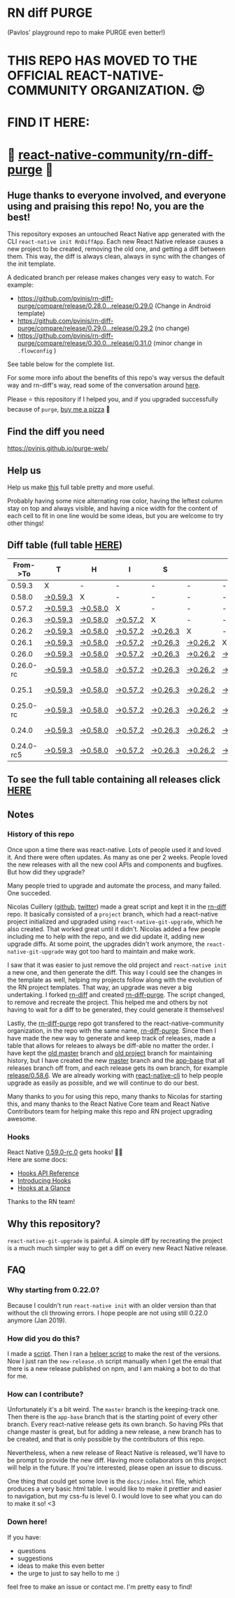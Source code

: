 # RN diff PURGE
(Pavlos' playground repo to make PURGE even better!)

# THIS REPO HAS MOVED TO THE OFFICIAL REACT-NATIVE-COMMUNITY ORGANIZATION. 😍
# FIND IT HERE:  
# 💪 [react-native-community/rn-diff-purge](https://github.com/react-native-community/rn-diff-purge) 🎉
## Huge thanks to everyone involved, and everyone using and praising this repo! No, you are the best!

This repository exposes an untouched React Native app generated with the CLI
`react-native init RnDiffApp`. Each new React Native release causes a new project to be created, removing the old one, and getting a diff between them. This way, the diff is always clean, always in sync with the changes of the init template.

A dedicated branch per release makes changes very easy
to watch. For example:

* https://github.com/pvinis/rn-diff-purge/compare/release/0.28.0...release/0.29.0
(Change in Android template)
* https://github.com/pvinis/rn-diff-purge/compare/release/0.29.0...release/0.29.2
(no change)
* https://github.com/pvinis/rn-diff-purge/compare/release/0.30.0...release/0.31.0
(minor change in `.flowconfig` )

See table below for the complete list.

For some more info about the benefits of this repo's way versus the default way and rn-diff's way, read some of the conversation around [here](https://github.com/react-native-community/discussions-and-proposals/issues/68#issuecomment-452227478).

Please :star: this repository if I helped you, and if you upgraded successfully because of `purge`, [buy me a pizza](https://www.buymeacoffee.com/DGWwHVZ4s) :pizza:

## Find the diff you need
https://pvinis.github.io/purge-web/

## Help us
Help us make [this](https://pvinis.github.io/rn-diff-purge) full table pretty and more useful.

Probably having some nice alternating row color, having the leftest column stay on top and always visible, and having a nice width for the content of each cell to fit in one line would be some ideas, but you are welcome to try other things!

## Diff table (full table [HERE](https://pvinis.github.io/rn-diff-purge))

| From->To   | T                                                                                              | H                                                                                              | I                                                                                              | S                                                                                              |                                                                                                | I                                                                                              | S                                                                                              |                                                                                                      | C                                                                                              | O                                                                                                    | O                                                                                              | L   |
| ---------- | ---------------------------------------------------------------------------------------------- | ---------------------------------------------------------------------------------------------- | ---------------------------------------------------------------------------------------------- | ---------------------------------------------------------------------------------------------- | ---------------------------------------------------------------------------------------------- | ---------------------------------------------------------------------------------------------- | ---------------------------------------------------------------------------------------------- | ---------------------------------------------------------------------------------------------------- | ---------------------------------------------------------------------------------------------- | ---------------------------------------------------------------------------------------------------- | ---------------------------------------------------------------------------------------------- | --- |
| 0.59.3     | X                                                                                              | -                                                                                              | -                                                                                              | -                                                                                              | -                                                                                              | -                                                                                              | -                                                                                              | -                                                                                                    | -                                                                                              | -                                                                                                    | -                                                                                              | -   |
| 0.58.0     | [->0.59.3](https://github.com/pvinis/rn-diff-purge/compare/release/0.58.0..release/0.59.3)     | X                                                                                              | -                                                                                              | -                                                                                              | -                                                                                              | -                                                                                              | -                                                                                              | -                                                                                                    | -                                                                                              | -                                                                                                    | -                                                                                              | -   |
| 0.57.2     | [->0.59.3](https://github.com/pvinis/rn-diff-purge/compare/release/0.57.2..release/0.59.3)     | [->0.58.0](https://github.com/pvinis/rn-diff-purge/compare/release/0.57.2..release/0.58.0)     | X                                                                                              | -                                                                                              | -                                                                                              | -                                                                                              | -                                                                                              | -                                                                                                    | -                                                                                              | -                                                                                                    | -                                                                                              | -   |
| 0.26.3     | [->0.59.3](https://github.com/pvinis/rn-diff-purge/compare/release/0.26.3..release/0.59.3)     | [->0.58.0](https://github.com/pvinis/rn-diff-purge/compare/release/0.26.3..release/0.58.0)     | [->0.57.2](https://github.com/pvinis/rn-diff-purge/compare/release/0.26.3..release/0.57.2)     | X                                                                                              | -                                                                                              | -                                                                                              | -                                                                                              | -                                                                                                    | -                                                                                              | -                                                                                                    | -                                                                                              | -   |
| 0.26.2     | [->0.59.3](https://github.com/pvinis/rn-diff-purge/compare/release/0.26.2..release/0.59.3)     | [->0.58.0](https://github.com/pvinis/rn-diff-purge/compare/release/0.26.2..release/0.58.0)     | [->0.57.2](https://github.com/pvinis/rn-diff-purge/compare/release/0.26.2..release/0.57.2)     | [->0.26.3](https://github.com/pvinis/rn-diff-purge/compare/release/0.26.2..release/0.26.3)     | X                                                                                              | -                                                                                              | -                                                                                              | -                                                                                                    | -                                                                                              | -                                                                                                    | -                                                                                              | -   |
| 0.26.1     | [->0.59.3](https://github.com/pvinis/rn-diff-purge/compare/release/0.26.1..release/0.59.3)     | [->0.58.0](https://github.com/pvinis/rn-diff-purge/compare/release/0.26.1..release/0.58.0)     | [->0.57.2](https://github.com/pvinis/rn-diff-purge/compare/release/0.26.1..release/0.57.2)     | [->0.26.3](https://github.com/pvinis/rn-diff-purge/compare/release/0.26.1..release/0.26.3)     | [->0.26.2](https://github.com/pvinis/rn-diff-purge/compare/release/0.26.1..release/0.26.2)     | X                                                                                              | -                                                                                              | -                                                                                                    | -                                                                                              | -                                                                                                    | -                                                                                              | -   |
| 0.26.0     | [->0.59.3](https://github.com/pvinis/rn-diff-purge/compare/release/0.26.0..release/0.59.3)     | [->0.58.0](https://github.com/pvinis/rn-diff-purge/compare/release/0.26.0..release/0.58.0)     | [->0.57.2](https://github.com/pvinis/rn-diff-purge/compare/release/0.26.0..release/0.57.2)     | [->0.26.3](https://github.com/pvinis/rn-diff-purge/compare/release/0.26.0..release/0.26.3)     | [->0.26.2](https://github.com/pvinis/rn-diff-purge/compare/release/0.26.0..release/0.26.2)     | [->0.26.1](https://github.com/pvinis/rn-diff-purge/compare/release/0.26.0..release/0.26.1)     | X                                                                                              | -                                                                                                    | -                                                                                              | -                                                                                                    | -                                                                                              | -   |
| 0.26.0-rc  | [->0.59.3](https://github.com/pvinis/rn-diff-purge/compare/release/0.26.0-rc..release/0.59.3)  | [->0.58.0](https://github.com/pvinis/rn-diff-purge/compare/release/0.26.0-rc..release/0.58.0)  | [->0.57.2](https://github.com/pvinis/rn-diff-purge/compare/release/0.26.0-rc..release/0.57.2)  | [->0.26.3](https://github.com/pvinis/rn-diff-purge/compare/release/0.26.0-rc..release/0.26.3)  | [->0.26.2](https://github.com/pvinis/rn-diff-purge/compare/release/0.26.0-rc..release/0.26.2)  | [->0.26.1](https://github.com/pvinis/rn-diff-purge/compare/release/0.26.0-rc..release/0.26.1)  | [->0.26.0](https://github.com/pvinis/rn-diff-purge/compare/release/0.26.0-rc..release/0.26.0)  | X                                                                                                    | -                                                                                              | -                                                                                                    | -                                                                                              | -   |
| 0.25.1     | [->0.59.3](https://github.com/pvinis/rn-diff-purge/compare/release/0.25.1..release/0.59.3)     | [->0.58.0](https://github.com/pvinis/rn-diff-purge/compare/release/0.25.1..release/0.58.0)     | [->0.57.2](https://github.com/pvinis/rn-diff-purge/compare/release/0.25.1..release/0.57.2)     | [->0.26.3](https://github.com/pvinis/rn-diff-purge/compare/release/0.25.1..release/0.26.3)     | [->0.26.2](https://github.com/pvinis/rn-diff-purge/compare/release/0.25.1..release/0.26.2)     | [->0.26.1](https://github.com/pvinis/rn-diff-purge/compare/release/0.25.1..release/0.26.1)     | [->0.26.0](https://github.com/pvinis/rn-diff-purge/compare/release/0.25.1..release/0.26.0)     | [->0.26.0-rc](https://github.com/pvinis/rn-diff-purge/compare/release/0.25.1..release/0.26.0-rc)     | X                                                                                              | -                                                                                                    | -                                                                                              | -   |
| 0.25.0-rc  | [->0.59.3](https://github.com/pvinis/rn-diff-purge/compare/release/0.25.0-rc..release/0.59.3)  | [->0.58.0](https://github.com/pvinis/rn-diff-purge/compare/release/0.25.0-rc..release/0.58.0)  | [->0.57.2](https://github.com/pvinis/rn-diff-purge/compare/release/0.25.0-rc..release/0.57.2)  | [->0.26.3](https://github.com/pvinis/rn-diff-purge/compare/release/0.25.0-rc..release/0.26.3)  | [->0.26.2](https://github.com/pvinis/rn-diff-purge/compare/release/0.25.0-rc..release/0.26.2)  | [->0.26.1](https://github.com/pvinis/rn-diff-purge/compare/release/0.25.0-rc..release/0.26.1)  | [->0.26.0](https://github.com/pvinis/rn-diff-purge/compare/release/0.25.0-rc..release/0.26.0)  | [->0.26.0-rc](https://github.com/pvinis/rn-diff-purge/compare/release/0.25.0-rc..release/0.26.0-rc)  | [->0.25.1](https://github.com/pvinis/rn-diff-purge/compare/release/0.25.0-rc..release/0.25.1)  | X                                                                                                    | -                                                                                              | -   |
| 0.24.0     | [->0.59.3](https://github.com/pvinis/rn-diff-purge/compare/release/0.24.0..release/0.59.3)     | [->0.58.0](https://github.com/pvinis/rn-diff-purge/compare/release/0.24.0..release/0.58.0)     | [->0.57.2](https://github.com/pvinis/rn-diff-purge/compare/release/0.24.0..release/0.57.2)     | [->0.26.3](https://github.com/pvinis/rn-diff-purge/compare/release/0.24.0..release/0.26.3)     | [->0.26.2](https://github.com/pvinis/rn-diff-purge/compare/release/0.24.0..release/0.26.2)     | [->0.26.1](https://github.com/pvinis/rn-diff-purge/compare/release/0.24.0..release/0.26.1)     | [->0.26.0](https://github.com/pvinis/rn-diff-purge/compare/release/0.24.0..release/0.26.0)     | [->0.26.0-rc](https://github.com/pvinis/rn-diff-purge/compare/release/0.24.0..release/0.26.0-rc)     | [->0.25.1](https://github.com/pvinis/rn-diff-purge/compare/release/0.24.0..release/0.25.1)     | [->0.25.0-rc](https://github.com/pvinis/rn-diff-purge/compare/release/0.24.0..release/0.25.0-rc)     | X                                                                                              | -   |
| 0.24.0-rc5 | [->0.59.3](https://github.com/pvinis/rn-diff-purge/compare/release/0.24.0-rc5..release/0.59.3) | [->0.58.0](https://github.com/pvinis/rn-diff-purge/compare/release/0.24.0-rc5..release/0.58.0) | [->0.57.2](https://github.com/pvinis/rn-diff-purge/compare/release/0.24.0-rc5..release/0.57.2) | [->0.26.3](https://github.com/pvinis/rn-diff-purge/compare/release/0.24.0-rc5..release/0.26.3) | [->0.26.2](https://github.com/pvinis/rn-diff-purge/compare/release/0.24.0-rc5..release/0.26.2) | [->0.26.1](https://github.com/pvinis/rn-diff-purge/compare/release/0.24.0-rc5..release/0.26.1) | [->0.26.0](https://github.com/pvinis/rn-diff-purge/compare/release/0.24.0-rc5..release/0.26.0) | [->0.26.0-rc](https://github.com/pvinis/rn-diff-purge/compare/release/0.24.0-rc5..release/0.26.0-rc) | [->0.25.1](https://github.com/pvinis/rn-diff-purge/compare/release/0.24.0-rc5..release/0.25.1) | [->0.25.0-rc](https://github.com/pvinis/rn-diff-purge/compare/release/0.24.0-rc5..release/0.25.0-rc) | [->0.24.0](https://github.com/pvinis/rn-diff-purge/compare/release/0.24.0-rc5..release/0.24.0) | X   |

## To see the full table containing all releases click [HERE](https://pvinis.github.io/rn-diff-purge)

## Notes

### History of this repo

Once upon a time there was react-native. Lots of people used it and loved it. And there were often updates. As many as one per 2 weeks. People loved the new releases with all the new cool APIs and components and bugfixes. But how did they upgrade?

Many people tried to upgrade and automate the process, and many failed. One succeded.

Nicolas Cuillery ([github](https://github.com/ncuillery), [twitter](https://twitter.com/ncuillery)) made a great script and kept it in the [rn-diff](https://github.com/ncuillery/rn-diff) repo. It basically consisted of a `project` branch, which had a react-native project initialized and upgraded using `react-native-git-upgrade`, which he also created. That worked great until it didn't. Nicolas added a few people including me to help with the repo, and we did update it, adding new upgrade diffs. At some point, the upgrades didn't work anymore, the `react-native-git-upgrade` way got too hard to maintain and make work.

I saw that it was easier to just remove the old project and `react-native init` a new one, and then generate the diff. This way I could see the changes in the template as well, helping my projects follow along with the evolution of the RN project templates. That way, an upgrade was never a big undertaking. I forked [rn-diff](https://github.com/ncuillery/rn-diff) and created [rn-diff-purge](https://github.com/pvinis/rn-diff-purge). The script changed, to remove and recreate the project. This helped me and others by not having to wait for a diff to be generated, they could generate it themselves!

Lastly, the [rn-diff-purge](https://github.com/pvinis/rn-diff-purge) repo got transfered to the react-native-community organization, in the repo with the same name, [rn-diff-purge](https://github.com/react-native-community/rn-diff-purge). Since then I have made the new way to generate and keep track of releases, made a table that allows for releaes to always be diff-able no matter the order. I have kept the [old master](https://github.com/pvinis/rn-diff-purge/tree/old/master) branch and [old project](https://github.com/pvinis/rn-diff-purge/tree/old/project) branch for maintaining history, but I have created the new [master](https://github.com/pvinis/rn-diff-purge/tree/master) branch and the [app-base](https://github.com/pvinis/rn-diff-purge/tree/app-base) that all releases branch off from, and each release gets its own branch, for example [release/0.58.6](https://github.com/pvinis/rn-diff-purge/tree/release/0.58.6). We are already working with [react-native-cli](https://github.com/react-native-community/react-native-cli) to help people upgrade as easily as possible, and we will continue to do our best.

Many thanks to you for using this repo, many thanks to Nicolas for starting this, and many thanks to the React Native Core team and React Native Contributors team for helping make this repo and RN project upgrading awesome.

### Hooks
React Native [0.59.0-rc.0](https://github.com/pvinis/rn-diff-purge#version-changes) gets hooks! 🎉🥳  
Here are some docs:
- [Hooks API Reference](https://reactjs.org/docs/hooks-reference.html)
- [Introducing Hooks](https://reactjs.org/docs/hooks-intro.html)
- [Hooks at a Glance](https://reactjs.org/docs/hooks-overview.html)

Thanks to the RN team!

## Why this repository?
`react-native-git-upgrade` is painful. A simple diff by recreating the project is a much much simpler way to get a diff on every new React Native release.

## FAQ

### Why starting from 0.22.0?

Because I couldn't run `react-native init` with an older version than that without the cli throwing errors. I hope people are not using still 0.22.0 anymore (Jan 2019).

### How did you do this?

I made a [script](https://github.com/pvinis/rn-diff-purge/blob/master/new-release.sh). Then I ran a [helper script](https://github.com/pvinis/rn-diff-purge/blob/master/new-release.sh) to make the rest of the versions.
Now I just ran the `new-release.sh` script manually when I get the email that there is a new release published on npm, and I am making a bot to do that for me.

### How can I contribute?

Unfortunately it's a bit weird. The `master` branch is the keeping-track one. Then there is the `app-base` branch that is the starting point of every other branch. Every react-native release gets its own branch. So having PRs that change master is great, but for adding a new release, a new branch has to be created, and that is only possible by the contributors of this repo.

Nevertheless, when a new release of React Native is released, we'll have to be prompt to provide
the new diff. Having more collaborators on this project will help in the future. If you're interested, please open an issue to discuss.

One thing that could get some love is the `docs/index.html` file, which produces a very basic html table. I would like to make it prettier and easier to navigation, but my css-fu is level 0. I would love to see what you can do to make it so! <3

### Down here!

If you have: 
- questions
- suggestions
- ideas to make this even better
- the urge to just to say hello to me :)

feel free to make an issue or contact me. I'm pretty easy to find!
